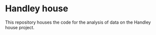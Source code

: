 # Handley house
This repository houses the code for the analysis of data on the Handley house project.
